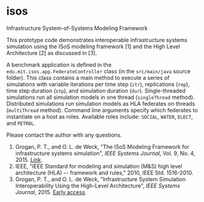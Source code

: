 # isos
Infrastructure System-of-Systems Modeling Framework

This prototype code demonstrates interoperable infrastructure systems simulation using the ISoS modeling framework [1] and the High Level Architecture [2] as discussed in [3].

A benchmark application is defined in the `edu.mit.isos.app.FederateController` class (in the `src/main/java` source folder). This class contains a main method to execute a series of simulations with variable iterations per time step (`itr`), replications (`rep`), time step duration (`stp`), and simulation duration (`dur`). Single-threaded simulations run all simulation models in one thread (`singleThread` method). Distributed simulations run simulation models as HLA federates on threads (`multiThread` method). Command line arguments specify which federates to instantiate on a host as roles. Available roles include: `SOCIAL`, `WATER`, `ELECT`, and `PETROL`.

Please contact the author with any questions.

1. Grogan, P. T., and O. L. de Weck, "The ISoS Modeling Framework for infrastructure systems simulation", *IEEE Systems Journal*, Vol. 9, No. 4, 2015. [Link](http://ieeexplore.ieee.org/xpl/articleDetails.jsp?arnumber=7096949).
2. IEEE, "IEEE Standard for modeling and simulation (M&S) high level architecture (HLA) -- framework and rules," 2010, IEEE Std. 1516-2010.
3. Grogan, P. T., and O. L. de Weck, "Infrastructure System Simulation Interoperability Using the High-Level Architecture", *IEEE Systems Journal*, 2015. [Early access](http://ieeexplore.ieee.org/xpl/articleDetails.jsp?arnumber=7194737).
